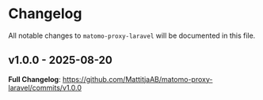 # Changelog

All notable changes to `matomo-proxy-laravel` will be documented in this file.

## v1.0.0 - 2025-08-20

**Full Changelog**: https://github.com/MattitjaAB/matomo-proxy-laravel/commits/v1.0.0
